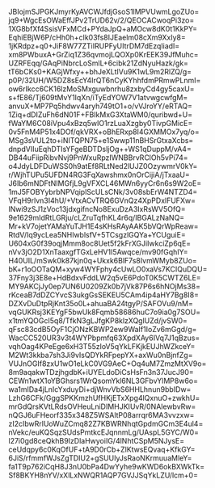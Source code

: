 JBIojmSJPGKJmyrKyAVCWJfdjGsoS1lMPVUwmLgoZUo=
jq9+WgcEsOWaEffJPv2TrUD62v/2/QEOCACwoqPi3zo=
1XG8bfXf4SsisVFxMCd+PYdaJpQ+aMOcw8dK0t1KkPY=
EqhiEBjW6P/cHh0h+cIk03fs8IJEaelm08cXm9XxIy8=
1jKRdpz+q0+JiF8W77ZTiIRUPFyUItrDM7dEzqIiadI=
xm8PWbuxA+GrZiq1Z36qvmojLQOXp0KrEEK39JfMuhc=
UZRFEqq/GAqPiNbrcLoSmlL+6cibk21ZdNyuHazk/gk=
tT6bCKs0+KAGjWfxy++bhJeXLtIVu9K1wL9m2RlZQ/g=
p0P/32UH/W5DZ8sEcY4IrQT6nCyKYhhfdmPRmwPLnmI=
ow6rIkcc6CK16lzMoSMxguwbnrhu8zxbyCd4gy5caxU=
s+fE86/Tj609tMvY1IqXn/iTyEdYOW7V1atvwgcwfgM=
anvuX+MP7Pq5hdwv4aryh749tO1+o/vVJroYY/eRTAQ=
1Ziq+dDIZuFh6dN01F+FBIkMxG3XtaWM0/quribwd+U=
fWaYM6C08iVpu4xBzq5wIO1rzLuaXzgby0TivpGMicE=
0v5FnM4P51x4DOf/qkVRX+oBhERxp8I4GXMMOx7yq/o=
MSg3sVUL2to+iNITQPN75+e1Swwp11nBHSrGtxaXcbs=
dnpdVIIuEqhDTIsYFgeBDTDsljOg++WS1qDuppM/vA4=
DB44uFiipRibvNvj9PnWxuRpzIWNBBrvRClOh5vPi74=
o4JdyLDFDuWSS0h9atEf8RLtNed2lUJZ0OzywmrV0kY=
r/WjhTUPu5UFDN4RG3FqXawshmx0nOrCijiA/jTxaaU=
J6Ib6mNDFtNIMGfjL9gVFXCL46MWn6yyCr6n6s9W2oE=
1mJ5FOBYybrbNPVqiplScULsCNk/3v08sbErW4NTZD4=
VFqH9rlvn3I4hU/+VtxACvTRQ6GVnQz4XpPDxlFUFXw=
lNwi9zSJ1zVoc13jdxgifncNo8ExuDzA3IxRsWV5OfQ=
9e1629mIdRtLGRju/cLZruTqfhKL4r6q/IBGALzNaNQ=
Mr+kV7ojetYAMaYuTJH1E4sKHsRAyAAK5bVQrWpReaw=
RtdV/Iq9ycLea5NHlwblsfV+5TCsgzlGQYa+YCUguiE=
U604xG0f39oqjMmm8oc8Uet5f2kFrXGJiIwkciZp6qE=
nVv3jO2D1XnTaaxgfTGxLeHV1I5Awqce/mv90fGqhIY=
H40UIL/mSwk0k87kjn0q+Ukxk6BlF7s8IvmWMyb8ZUo=
bK+r1oOOTaQM+xyw4WYFphy4cUwLO0xaVs7KCIQuDQU=
37Fny3j3E8e+HdBdxvFddLW2q5vE6PdoT0K5CWTZ6LE=
MY9AKCjJy0ep7UN6U0209Zk0b7jVk87P6s6hNOjMs38=
rKceaB7dDZCYvcS3ukgGsSEKEU5CAm4ip4aHY7Bg8I8=
DZXvDuDtpRjKnt35o0L+ahuaBA24tgyP/SAFOVu9/nM=
vqGUKRsj3KEYgF5bwUk8Fqmb58686huC7o9ia0g7SOU=
x1tmYQOGcI5q8/TfkN3gLJfgKP8klzXQglUZd/jvSW0=
qFsc83cdB5OyF1CjONzKBWP2ew9WaIf1IoZv6mGgd/g=
WacCC520UR3v3t4WYPbpmfq63XpdXAy6IVq7J1qBzus=
vqhOag4KPeEge6xH3T55zloV5qYkLFKjkEUJhWZkceY=
M2Wt3kkba7sh3Ji9vIsQDYkRFpepYX+axWu0nBjnfZg=
VUJnOGIf8zxU1wO1eLkC0VG9AeC+Oq4uM7ZmzMtXV9o=
8m9aqakwTDzjhgdbK+iUYELdoDiCsHsFn3n37JucJ90=
CEWn1wtX1oYBGhsrs1WrQsomYkl6NL3GFbvYlMP8w6o=
wa1mIDa4jLnIcYxduyDi+djWnvVbS6HHLhnun9bbIDw=
LzhG6CFk/GggSPKKmzhUfHKjETxXpg4lQxnuO+zwkhU=
mrGdQrsKVtLRdsOVHeuLniDIMHJKIUvR/0NAlewbvRw=
nQGJ6uFHeorf335x348Z5WSAltP08arrqr6MA3vvzxw=
zI2cIbwRrlUoWuZCmq82Z7KBWRNhqtGpdmGCm3E4ul4=
nVekc/euKQSqzSUdsPmtkcEJqnnmLg/UAspL5GYC/W0=
l27i0gd8ceQkhB9IzDlaHwyoiIG/4lNhtCSpM5NJysE=
ceUdqpy6c0KqOfUF+tA9D0rCb+ZlKtwsEQvaq+KfkGY=
6JiS/rfmmfWJsZgTDIU2+gSUUIyJsRaoNKrmuuaMleY=
fa1T9p762iCqH8J3nU0bPa4DwYyhe9wKWD6okBXWkTk=
Sf8BKYH8nYV/xXlLxNWQR1AQP7GVJJSqYkLZU/lcm+0=
